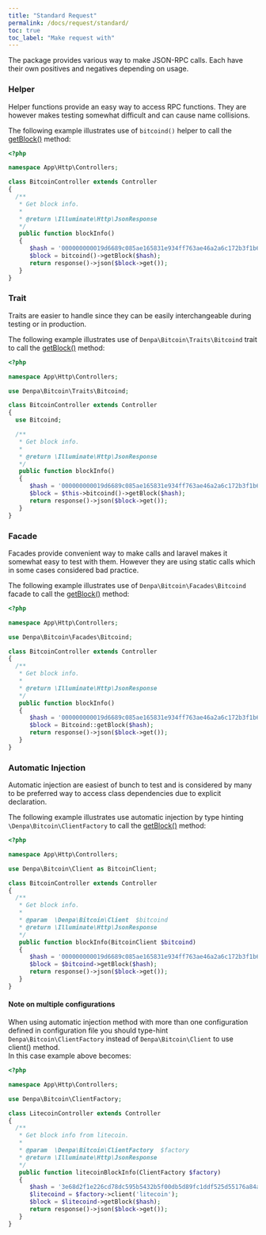 ```yaml
---
title: "Standard Request"
permalink: /docs/request/standard/
toc: true
toc_label: "Make request with"
---
```

The package provides various way to make JSON-RPC calls.
Each have their own positives and negatives depending on usage.

### Helper
Helper functions provide an easy way to access RPC functions.
They are however makes testing somewhat difficult and can cause name collisions.

The following example illustrates use of `bitcoind()` helper to call the [getBlock()](https://bitcoin.org/en/developer-reference#getblock) method:
```php
<?php

namespace App\Http\Controllers;

class BitcoinController extends Controller
{
  /**
   * Get block info.
   *
   * @return \Illuminate\Http\JsonResponse
   */
   public function blockInfo()
   {
      $hash = '000000000019d6689c085ae165831e934ff763ae46a2a6c172b3f1b60a8ce26f';
      $block = bitcoind()->getBlock($hash);
      return response()->json($block->get());
   }
}
```

### Trait
Traits are easier to handle since they can be easily interchangeable during testing or in production.

The following example illustrates use of `Denpa\Bitcoin\Traits\Bitcoind` trait to call the [getBlock()](https://bitcoin.org/en/developer-reference#getblock) method:
```php
<?php

namespace App\Http\Controllers;

use Denpa\Bitcoin\Traits\Bitcoind;

class BitcoinController extends Controller
{
  use Bitcoind;

  /**
   * Get block info.
   *
   * @return \Illuminate\Http\JsonResponse
   */
   public function blockInfo()
   {
      $hash = '000000000019d6689c085ae165831e934ff763ae46a2a6c172b3f1b60a8ce26f';
      $block = $this->bitcoind()->getBlock($hash);
      return response()->json($block->get());
   }
}
```

### Facade
Facades provide convenient way to make calls and laravel makes it somewhat easy to test with them.
However they are using static calls which in some cases considered bad practice.

The following example illustrates use of `Denpa\Bitcoin\Facades\Bitcoind` facade to call the [getBlock()](https://bitcoin.org/en/developer-reference#getblock) method:
```php
<?php

namespace App\Http\Controllers;

use Denpa\Bitcoin\Facades\Bitcoind;

class BitcoinController extends Controller
{
  /**
   * Get block info.
   *
   * @return \Illuminate\Http\JsonResponse
   */
   public function blockInfo()
   {
      $hash = '000000000019d6689c085ae165831e934ff763ae46a2a6c172b3f1b60a8ce26f';
      $block = Bitcoind::getBlock($hash);
      return response()->json($block->get());
   }
}
```

### Automatic Injection
Automatic injection are easiest of bunch to test and is considered by many to be preferred way to access class dependencies due to explicit declaration.

The following example illustrates use automatic injection by type hinting `\Denpa\Bitcoin\ClientFactory` to call the [getBlock()](https://bitcoin.org/en/developer-reference#getblock) method:
```php
<?php

namespace App\Http\Controllers;

use Denpa\Bitcoin\Client as BitcoinClient;

class BitcoinController extends Controller
{
  /**
   * Get block info.
   *
   * @param  \Denpa\Bitcoin\Client  $bitcoind
   * @return \Illuminate\Http\JsonResponse
   */
   public function blockInfo(BitcoinClient $bitcoind)
   {
      $hash = '000000000019d6689c085ae165831e934ff763ae46a2a6c172b3f1b60a8ce26f';
      $block = $bitcoind->getBlock($hash);
      return response()->json($block->get());
   }
}
```

#### Note on multiple configurations
When using automatic injection method with more than one configuration defined in configuration file
you should type-hint `Denpa\Bitcoin\ClientFactory` instead of `Denpa\Bitcoin\Client` to use
client() method.  
In this case example above becomes:
```php
<?php

namespace App\Http\Controllers;

use Denpa\Bitcoin\ClientFactory;

class LitecoinController extends Controller
{
  /**
   * Get block info from litecoin.
   *
   * @param  \Denpa\Bitcoin\ClientFactory  $factory
   * @return \Illuminate\Http\JsonResponse
   */
   public function litecoinBlockInfo(ClientFactory $factory)
   {
      $hash = '3e68d2f1e226cd78dc595b5432b5f00db5d89fc1ddf525d55176a84af65fa0b0';
      $litecoind = $factory->client('litecoin');
      $block = $litecoind->getBlock($hash);
      return response()->json($block->get());
   }
}
```
